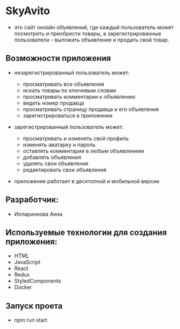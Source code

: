 # SkyAvito

- это сайт онлайн объявлений, где каждый пользователь может посмотреть и приобрести товары, а зарегистрированные пользователи - выложить объявление и продать свой товар.

## Возможности приложения

- незарегистрированный пользователь может:

  - просматривать все объявления
  - искать товары по ключевым словам
  - просматривать комментарии к объявлению
  - видеть номер продавца
  - просматривать страницу продавца и его объявления
  - зарегистрироваться в приложении

- зарегистрированный пользователь может:

  - просматривать и изменять свой профиль
  - изменять аватарку и пароль
  - оставлять комментарии в любым объявлениям
  - добавлять объявления
  - удалять свои объявления
  - редактировать свои объявления

- приложение работает в десктопной и мобильной версии

## Разработчик:

- Илларионова Анна

## Используемые технологии для создания приложения:

- HTML
- JavaScript
- React
- Redux
- StyledComponents
- Docker

## Запуск проета

- npm run start
